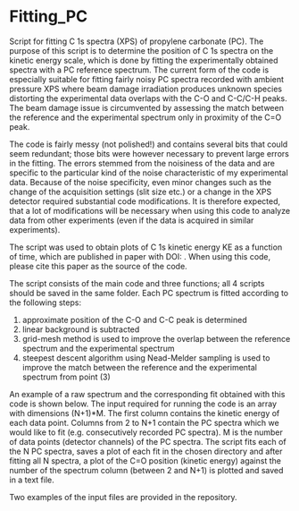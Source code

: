 # Fitting_PC
Script for fitting C 1s spectra (XPS) of propylene carbonate (PC). The purpose of this script is to determine the position of C 1s spectra on the kinetic energy scale, which is done by fitting the experimentally obtained spectra with a PC reference spectrum. The current form of the code is especially suitable for fitting fairly noisy PC spectra recorded with ambient pressure XPS where beam damage irradiation produces unknown species distorting the experimental data overlaps with the C-O and C-C/C-H peaks. The beam damage issue is circumvented by assessing the match between the reference and the experimental spectrum only in proximity of the C=O peak. 

The code is fairly messy (not polished!) and contains several bits that could seem redundant; those bits were however necessary to prevent large errors in the fitting. The errors stemmed from the noisiness of the data and are specific to the particular kind of the noise characteristic of my experimental data. Because of the noise specificity, even minor changes such as the change of the acquisition settings (slit size etc.) or a change in the XPS detector required substantial code modifications. It is therefore expected, that a lot of modifications will be necessary when using this code to analyze data from other experiments (even if the data is acquired in similar experiments).

The script was used to obtain plots of C 1s kinetic energy KE as a function of time, which are published in paper with DOI: . When using this code, please cite this paper as the source of the code. 

The script consists of the main code and three functions; all 4 scripts should be saved in the same folder. 
Each PC spectrum is fitted according to the following steps:
1. approximate position of the C-O and C-C peak is determined
2. linear background is subtracted
3. grid-mesh method is used to improve the overlap between the reference spectrum and the experimental spectrum
4. steepest descent algorithm using Nead-Melder sampling is used to improve the match between the reference and the experimental spectrum from point (3)

An example of a raw spectrum and the corresponding fit obtained with this code is shown below. The input required for running the code is an array with dimensions (N+1)*M. The first column contains the kinetic energy of each data point. Columns from 2 to N+1 contain the PC spectra which we would like to fit (e.g. consecutively recorded PC spectra). M is the number of data points (detector channels) of the PC spectra. The script fits each of the N PC spectra, saves a plot of each fit in the chosen directory and after fitting all N spectra, a plot of the C=O position (kinetic energy) against the number of the spectrum column (between 2 and N+1) is plotted and saved in a text file. 

Two examples of the input files are provided in the repository.


